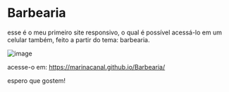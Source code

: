 # Barbearia
esse é o meu primeiro site responsivo, o qual é possível acessá-lo em um celular também, feito a partir do tema: barbearia.

![image](https://github.com/marinacanal/Barbearia/assets/121324624/c6855d96-0bb9-4b46-baf8-65afc76d2aa4)

acesse-o em: https://marinacanal.github.io/Barbearia/

espero que gostem!
